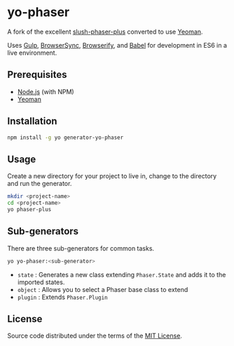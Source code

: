 yo-phaser
===============

A fork of the excellent [slush-phaser-plus](https://github.com/rblopes/slush-phaser-plus) converted to use [Yeoman](http://yeoman.io/).

Uses [Gulp](http://gulpjs.com/), [BrowserSync](http://www.browsersync.io/), [Browserify](http://browserify.org/), and [Babel](https://babeljs.io/) for development in ES6 in a live environment.

Prerequisites
-------------
* [Node.js](http://nodejs.org/) (with NPM)
* [Yeoman](http://yeoman.io/)

Installation
------------
```sh
npm install -g yo generator-yo-phaser
```

Usage
-----
Create a new directory for your project to live in, change to the directory and run the generator.

```sh
mkdir <project-name>
cd <project-name>
yo phaser-plus
```

Sub-generators
--------------
There are three sub-generators for common tasks.

```sh
yo yo-phaser:<sub-generator>
```

* `state`   : Generates a new class extending `Phaser.State` and adds it to the imported states.
* `object`  : Allows you to select a Phaser base class to extend
* `plugin`  : Extends `Phaser.Plugin`

License
-------

Source code distributed under the terms of the [MIT License](LICENSE).
